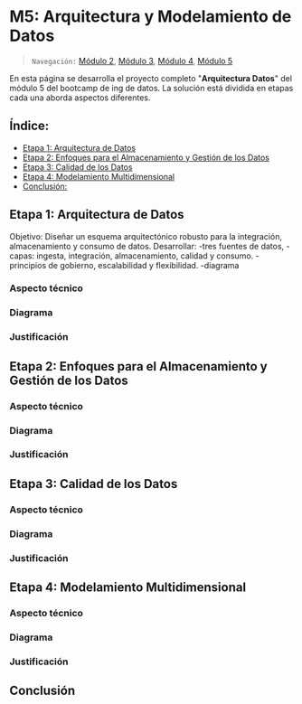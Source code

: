 # M5: Arquitectura y Modelamiento de Datos

> `Navegación:` [Módulo 2](https://github.com/git-jrm/ing-datos-M2), [Módulo 3](https://github.com/git-jrm/ing-datos-M3), [Módulo 4](https://github.com/git-jrm/ing-datos-M4), [Módulo 5](https://github.com/git-jrm/ing-datos-M5)

En esta página se desarrolla el proyecto completo "**Arquitectura Datos**" del módulo 5 del bootcamp de ing de datos. La solución está dividida en etapas cada una aborda aspectos diferentes.

## Índice:
- [Etapa 1: Arquitectura de Datos](#)
- [Etapa 2: Enfoques para el Almacenamiento y Gestión de los Datos](#)
- [Etapa 3: Calidad de los Datos](#)
- [Etapa 4: Modelamiento Multidimensional](#)
- [Conclusión: ](#)


## Etapa 1: Arquitectura de Datos

Objetivo: Diseñar un esquema arquitectónico robusto para la integración, almacenamiento y consumo de datos.
Desarrollar: 
-tres fuentes de datos, 
-capas: ingesta, integración, almacenamiento, calidad y consumo.
-principios de gobierno, escalabilidad y flexibilidad.
-diagrama

### Aspecto técnico



### Diagrama

### Justificación


## Etapa 2: Enfoques para el Almacenamiento y Gestión de los Datos

### Aspecto técnico

### Diagrama

### Justificación


## Etapa 3: Calidad de los Datos

### Aspecto técnico

### Diagrama

### Justificación


## Etapa 4: Modelamiento Multidimensional

### Aspecto técnico

### Diagrama

### Justificación


## Conclusión
